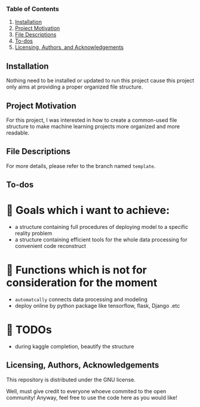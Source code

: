 ### Table of Contents

1. [Installation](#installation)
2. [Project Motivation](#motivation)
3. [File Descriptions](#files)
4. [To-dos](#To-dos)
5. [Licensing, Authors, and Acknowledgements](#licensing)

## Installation <a name="installation"></a>

Nothing need to be installed or updated to run this project cause this project only aims at providing a proper organized file structure.

## Project Motivation<a name="motivation"></a>

For this project, I was interested in how to create a common-used file structure to make machine learning projects more organized and more readable.

## File Descriptions <a name="files"></a>

For more details, please refer to the branch named `template`.

## To-dos<a name="To-dos"></a>

# :memo: Goals which i want to achieve:

* a structure containing full procedures of deploying model to a specific reality problem
* a structure containing efficient tools for the whole data processing for convenient code reconstruct

# :memo: Functions which is not for consideration for the moment

* `automatcally` connects data processing and modeling
* deploy online by python package like tensorflow, flask, Django .etc

# :memo: TODOs
* during kaggle completion, beautify the structure

## Licensing, Authors, Acknowledgements<a name="licensing"></a>

This repository is distributed under the GNU license.

Well, must give credit to everyone whoeve commited to the open community! Anyway, feel free to use the code here as you would like!
